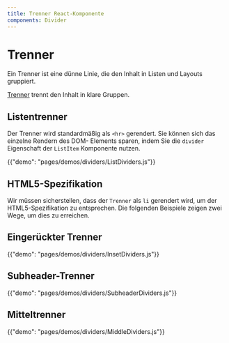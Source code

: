 ```yaml
---
title: Trenner React-Komponente
components: Divider
---
```

# Trenner

<p class="description">Ein Trenner ist eine dünne Linie, die den Inhalt in Listen und Layouts gruppiert.</p>

[Trenner](https://material.io/design/components/dividers.html) trennt den Inhalt in klare Gruppen.

## Listentrenner

Der Trenner wird standardmäßig als `<hr>` gerendert. Sie können sich das einzelne Rendern des DOM- Elements sparen, indem Sie die `divider` Eigenschaft der `ListItem` Komponente nutzen.

{{"demo": "pages/demos/dividers/ListDividers.js"}}

## HTML5-Spezifikation

Wir müssen sicherstellen, dass der `Trenner` als `li` gerendert wird, um der HTML5-Spezifikation zu entsprechen. Die folgenden Beispiele zeigen zwei Wege, um dies zu erreichen.

## Eingerückter Trenner

{{"demo": "pages/demos/dividers/InsetDividers.js"}}

## Subheader-Trenner

{{"demo": "pages/demos/dividers/SubheaderDividers.js"}}

## Mitteltrenner

{{"demo": "pages/demos/dividers/MiddleDividers.js"}}